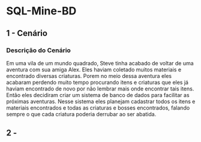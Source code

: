 # SQL-Mine-BD

## 1 - Cenário

### Descrição do Cenário

 Em uma vila de um mundo quadrado, Steve tinha acabado de voltar de uma aventura com sua amiga Alex. Eles haviam coletado muitos materiais e encontrado diversas criaturas. Porem no meio dessa aventura eles acabaram perdendo muito tempo procurando itens e criaturas que eles já haviam encontrado de novo por não lembrar mais onde encontrar tais itens. Então eles decidiram criar um sistema de banco de dados para facilitar as próximas aventuras. Nesse sistema eles planejam cadastrar todos os itens e materiais encontrados e todas as criaturas e bosses encontrados, falando sempre o que cada criatura poderia derrubar ao ser abatida.
 
 ## 2 -

